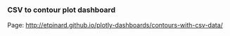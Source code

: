 ### CSV to contour plot dashboard

Page: http://etpinard.github.io/plotly-dashboards/contours-with-csv-data/
